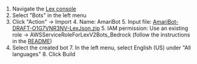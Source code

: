 1. Navigate the [Lex console](https://console.aws.amazon.com/lexv2/home#)
2. Select "Bots" in the left menu
3. Click "Action" -> Import
   4. Name: AmariBot
   5. Input file: [AmariBot-DRAFT-O1G7VNR3NV-LexJson.zip](./AmariBot-DRAFT-O1G7VNR3NV-LexJson.zip)
   5. IAM permission: Use an existing role -> AWSServiceRoleForLexV2Bots_Bedrock (follow the instructions in the [README](../01-iam/README.md))
6. Select the created bot
   7. In the left menu, select English (US) under "All languages"
   8. Click Build